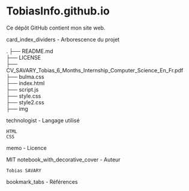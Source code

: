 # TobiasInfo.github.io

Ce dépôt GitHub contient mon site web.

card_index_dividers - Arborescence du projet

.
├── README.md  
├── LICENSE  
├── CV_SAVARY_Tobias_6_Months_Internship_Computer_Science_En_Fr.pdf  
├── bulma.css  
├── index.html  
├── script.js  
├── style.css  
├── style2.css  
├── img  

technologist - Langage utilisé

    HTML
    CSS

memo - Licence

MIT
notebook_with_decorative_cover - Auteur

    Tobias SAVARY

bookmark_tabs - Références
